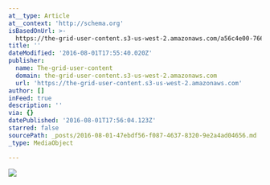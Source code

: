 ```yaml
---
at__type: Article
at__context: 'http://schema.org'
isBasedOnUrl: >-
  https://the-grid-user-content.s3-us-west-2.amazonaws.com/a56c4e00-7665-48f5-8e19-b22f77b50f0f.jpg
title: ''
dateModified: '2016-08-01T17:55:40.020Z'
publisher:
  name: The-grid-user-content
  domain: the-grid-user-content.s3-us-west-2.amazonaws.com
  url: 'https://the-grid-user-content.s3-us-west-2.amazonaws.com'
author: []
inFeed: true
description: ''
via: {}
datePublished: '2016-08-01T17:56:04.123Z'
starred: false
sourcePath: _posts/2016-08-01-47ebdf56-f087-4637-8320-9e2a4ad04656.md
_type: MediaObject

---
```

<article style=""><img src="https://the-grid-user-content.s3-us-west-2.amazonaws.com/a56c4e00-7665-48f5-8e19-b22f77b50f0f.jpg" /></article>